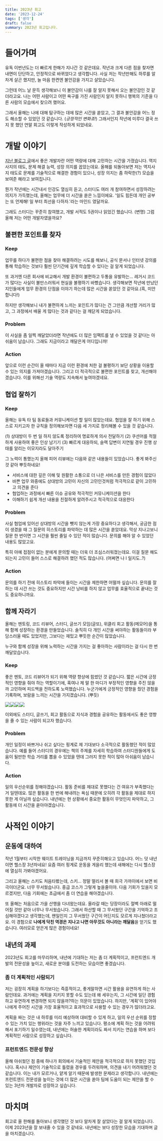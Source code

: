 ```yaml
---
title: 2023년 회고
date: '2023-12-24'
tags: ['생각']
draft: false
summary: 2023년 회고입니다.
---
```


# 들어가며

유독 이번년도는 더 빠르게 한해가 지나간 것 같은데요. 작년과 크게 다른 점을 찾자면 내면이 단단하고, 안정적으로 바뀌었다고 생각합니다. 사실 저는 작년만해도 하루를 알차게 살곤 했지만, 늘 마음 한켠엔 불안감을 가지고 살았습니다.

그런데 어느 날 문득 생각해보니 이 불안감이 나를 잘 알지 못해서 오는 불안감인 것 같더라고요. 나는 어떤 사람이고 어떤 욕구를 가진 사람인지 알지 못하니 행복의 기준을 다른 사람의 모습에서 찾으려 했어요.

그래서 올해는 나에 대해 탐구하는 데에 많은 시간을 쏟았고, 그 결과 불안감을 어느 정도 해소할 수 있었던 것 같습니다. (_긍정적인 변화죠!_) 그래서인지 작년에 미루다 결국 쓰지 못 했던 연말 회고도 이렇게 작성하게 되었네요.

# 개발 이야기

[지난 블로그 글](https://damilog.vercel.app/blog/note-2)에서 좋은 개발자란 어떤 역량에 대해 고민하는 시간을 가졌습니다. 역지사지의 태도, 문제 해결 능력, 성장 의지를 꼽았는데요. 올해를 되돌아보면 저는 역지사지 태도로 문제를 기술적으로 해결한 경험이 있으나, 성장 의지는 좀 하락한(?) 모습을 보여준 해라고 보여집니다.

뭔가 작년에는 시간내서 인강도 열심히 듣고, 스터디도 여러 개 참여하면서 성장하려는 의지가 가득했는데, 올해는 업무에 더 시간을 쏟은 느낌이에요. '일도 힘든데 개인 공부는 또 언제해! 일 부터 최선을 다하자.'라는 마인드 였달까요.

그래도 스터디는 꾸준히 참여했고, 개발 서적도 5권이나 읽었긴 했습니다. (변명) 그럼 올해 저는 어떤 개발자였을까요?

## 불편한 포인트를 찾자

### Keep

업무를 하다가 불편한 점을 찾아 해결하려는 시도를 해보니, 공식 문서나 인터넷 강의를 통해 학습하는 것보다 훨씬 단기간에 깊게 학습할 수 있다는 걸 알게 되었습니다.

또 과거엔 다른 회사에 비교해서 개발 환경이 불편하고 두통을 유발하는... 레거시 코드가 많다는 사실이 불만스러워서 현실을 불평하기 바빴습니다. 생각해보면 작년에 만났던 지인들에게 업무 환경의 단점을 이야기 하는데 많은 시간을 쏟았던 것 같아요.(흑, 미안합니다!)

하지만 생각해보니 내가 불편하게 느끼는 포인트가 많다는 건 그만큼 개선할 거리가 많고, 그 과정에서 배울 게 많다는 것과 같다는 걸 깨닫게 되었습니다.

### Problem

이 사실을 좀 일찍 깨달았더라면 작년에도 더 많은 임팩트를 낼 수 있었을 것 같다는 아쉬움이 남습니다. 그래도 지금이라고 깨달은게 어디입니까!

### Action

앞으로 이런 순간이 올 때마다 지금 이런 환경에 처한 걸 불평하기 보단 상황을 이용할 수 있는 의지를 가져야겠습니다. 그리고 더 적극적으로 불편한 포인트를 찾고, 개선해야겠습니다. 이를 위해선 기술 역량도 지속해서 높여야겠네요.

## 협업 잘하기

### Keep

올해는 유독 타 팀 동료들과 커뮤니케이션 할 일이 많았는데요. 협업을 잘 하기 위해 스스로 지키고자 한 규칙을 정의해보자면 다음 세 가지로 정리해볼 수 있을 것 같습니다.

(1) 상대방이 두 번 일 하지 않도록 정리하여 명료하게 의사 전달하기
(2) 쿠션어를 적절하게 사용하여 좋은 인상 남기기
(3) 빠르게 대응하되, 슬랙 답변이 지연될 경우 진행 상태를 알리는 이모지라도 달아주기

그 노력이 통했는지 올해 피어 리뷰에는 다음와 같은 내용들이 있었습니다. 좋게 봐주신 것 같아 뿌듯하네요!

- 서비스에 대한 깊은 이해 및 원활한 소통으로 더 나은 서비스를 만든 경험이 많았다
- 바쁜 업무 와중에도 상대방의 고민이 자신의 고민인것처럼 적극적으로 같이 고민하고 의견을 준다
- 협업하는 과정에서 빠른 이슈 공유와 적극적인 커뮤니케이션을 한다
- 이해하기 쉽게 개선 내용을 친절하게 알려주시고 적극적으로 대응한다

### Problem

사실 협업에 있어선 상대방의 시간을 뺏지 않는게 가장 중요하다고 생각해서, 궁금한 점이 생겼을 때 그 질문의 히스토리를 파악하는 데 많은 시간을 쏟았데요. 막상 지나고보니 질문 한 번이면 그 시간을 훨씬 줄일 수 있던 적이 많습니다. 문의를 해야 알 수 있었던 내용도 많았고요.

특히 아예 접점이 없는 분에게 문의할 때는 더욱 더 조심스러워졌는데요. 이걸 질문 해도 되는지 고민이 들어 스스로 해결하려 했던 적도 많습니다. (어쩌면 나 I 일지도..?)

### Action

문의를 하기 전에 히스토리 파악에 들이는 시간을 제한하면 어떨까 싶습니다. 문의를 잘 하는 데 시간 쓰는 것도 중요하지만 시간 낭비를 하지 않고 업무를 효율적으로 끝내는 것도 중요하니까요.

## 함께 자라기

올해는 멘토링, 코드 리뷰어, 스터디, 글쓰기 모임(글또), 위클리 회고 활동(메모어)을 통해 함께 성장하는 환경을 만들었습니다. 솔직히 다 개인 시간을 써야하는 활동들이라 부담스러울 때도 있었지만, 그보다는 재밌고 뿌듯한 순간이 많았습니다.

누구와 함께 성장을 위해 노력하는 시간을 가지는 걸 좋아하는 사람이라는 걸 다시 한 번 깨달았습니다.

### Keep

좋은 멘토, 코드 리뷰어가 되기 위해 역량 향상에 힘썼던 것 같습니다. 짧은 시간에 긍정적인 영향을 줘야 하는 역할이기에, 혹여나 제 말 한 마디가 부정적인 영향을 주진 않을까 고민하며 피드백을 전하도록 노력했습니다. 누군가에게 긍정적인 영향을 줬던 경험을 기록하며, 보람을 느끼는 시간을 가지겠습니다. (뿌듯)

![](https://velog.velcdn.com/images/dami/post/09e2e005-e62c-4b46-8453-f5e1d6b2a58d/image.png)![](https://velog.velcdn.com/images/dami/post/6dea419e-cfe2-4f7c-ae96-108ab3f3139e/image.png)![](https://velog.velcdn.com/images/dami/post/8c4f1f7c-0d2f-4750-80ca-4d5adb7ffbf3/image.png)![](https://velog.velcdn.com/images/dami/post/aa518f23-2c4b-4579-9cc0-7ed14d0e5f07/image.png)

이외에도 스터디, 글쓰기, 회고 활동으로 지식과 경험을 공유하는 활동에서도 좋은 영향을 줄 수 있는 사람이 되고자 했습니다.

### Problem

개인 일정이 바쁘거나 쉬고 싶다는 핑계로 제 기대보다 소극적으로 활동했던 적이 많았습니다. 예를 들어 스터디의 경우에는 책의 주제를 자세히 학습하여 스터디원들에게 도움이 될만한 학습 거리를 뽑을 수 있었을 텐데 그러지 못한 적이 많아 아쉬움이 남습니다.

### Action

일의 우선순위를 정해야겠습니다. 활동 준비를 제대로 못했다는 건 여유가 부족했다는 거 일텐데요. 많은 활동을 한 번에 해내려는 욕심 때문에 오히려 각 활동을 제대로 하지 못한 게 아닐까 싶습니다. 내년에는 현 상황에서 중요한 활동이 무엇인지 파악하고, 그 활동에 더 시간을 쏟아야겠습니다.

# 사적인 이야기

## 운동에 대하여

작년 1월부터 시작한 웨이트 트레이닝을 지금까지 꾸준히해오고 있습니다. 어느 덧 내년이면 헬스장 3년차네요! 요즘 여러 핑계로 운동을 게을리 했는데 새해에는 다시 헬스장에 열심히 가봐야겠어요.

그리고 올해는 스키도 처음타봤는데, 스키... 정말 멀리서 볼 때 희극 가까이에서 보면 비극이더군요. 너무 무서웠습니다. 중급 코스가 그렇게 높을줄이야. 다음 기회가 있을지 모르겠지만, 다음 기회에는 초급에서 좀 더 연습을 해야겠습니다.

또 올해는 처음으로 가을 산행을 다녀왔는데요. 올라갈 때는 당장이라도 절벽 아래로 떨어질 것만 같아 너무나 무서웠습니다. 그래서 하산할 때 그 무서웠던 구간을 기억하고 조심해야겠다고 생각했는데, 왠일인지 그 무서웠던 구간이 어딘지도 모르게 지나쳤더라고요. 이 경험으로 **나에게 닥친 역경은 지나고 나면 아무것도 아니라는 깨달음**을 얻기도 했습니다. 여러모로 얻은게 많은 경험이네요!

## 내년의 과제

2023년도 회고를 마무리하며, 내년에 기대하는 저는 좀 더 계획적이고, 프런트엔드 개발의 전문성을 높이고, 새로운 분야를 도전하는 모습이면 좋겠습니다.

### 좀 더 계획적인 사람되기

저는 굉장히 계획을 하기보다는 즉흥적이고, 좋게말하면 시간 활용을 유연하게 하는 사람인데요. 과거에는 계획을 지키지 못할 수도 있는데 왜 세우는지, 그 시간에 일단 경험하고 유연하게 변경하면 되지 않을까?하는 의문이 있었습니다. 하지만, '계획'이 있어야 나에게 주어진 시간을 가장 효율적이고 효과적으로 사용할 수 있는 경우가 많더라고요.

계획을 짜는 것은 내 하루를 미리 예상하여 대비할 수 있게 하고, 일의 우선 순위를 정할 수 있는 가치 있는 행위라는 것을 자주 느끼고 있습니다. 평소에 계획 하는 것을 어려워해서 포기하기 일수였는데, 내년에는 허술한 계획이라도 짜서 지키는 연습을 하며 보다 계획적인 사람으로 성장하고 싶습니다.

### 프런트엔드 전문성 향상

올해 아쉬웠던 점 중에 하나가 회의에서 기술적인 제안을 적극적으로 하지 못했던 것입니다. 혹시나 제안이 기술적으로 틀렸을 경우를 두려워하며, 의견을 내기 어려워했던 것 같습니다.
이는 내가 모르거나, 얕게 알기 때문에 발생한 문제라고 생각합니다. 내년에는 프런트엔드 전문성을 높이는 것에 더 많은 시간을 쏟아 팀에 도움이 되는 제안을 할 수 있는 3년차 개발자로 성장하고 싶습니다.

# 마치며

회고로 올 한해를 돌아보니 생각했던 것 보다 알차게 잘 살았다는 걸 알게 되었습니다. 이제 2023년을 잘 보내줄 수 있을 것 같네요. 내년에는 보다 성장한 모습을 기대하며 글을 마치겠습니다.
